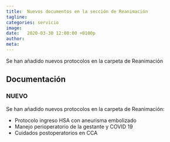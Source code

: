 ```yaml
---
title:  Nuevos documentos en la sección de Reanimación
tagline: 
categories: servicio
image: 
date:   2020-03-30 12:00:00 +0100p
author: 
meta: 
---
```

Se han añadido nuevos protocolos en la carpeta de Reanimación
<!--more-->
## Documentación
### NUEVO
Se han añadido nuevos protocolos en la carpeta de Reanimación:
  * Protocolo ingreso HSA con aneurisma embolizado
  * Manejo perioperatorio de la gestante y COVID 19
  * Cuidados postoperatorios en CCA